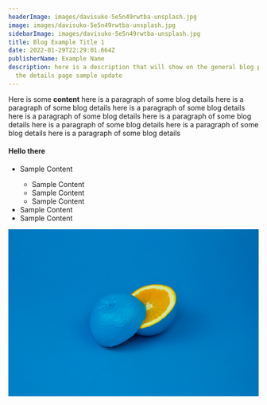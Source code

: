 ```yaml
---
headerImage: images/davisuko-5e5n49rwtba-unsplash.jpg
image: images/davisuko-5e5n49rwtba-unsplash.jpg
sidebarImage: images/davisuko-5e5n49rwtba-unsplash.jpg
title: Blog Example Title 1
date: 2022-01-29T22:29:01.664Z
publisherName: Example Name
description: here is a description that will show on the general blog page/ not
  the details page sample update
---
```


Here is some **content**
here is a paragraph of some blog details here is a paragraph of some blog details here is a paragraph of some blog details here is a paragraph of some blog details here is a paragraph of some blog details here is a paragraph of some blog details here is a paragraph of some blog details here is a paragraph of some blog details

#### **Hello there**

<ul>
   <li>Sample Content </li>
      <ul>
         <li>Sample Content </li>
         <li>Sample Content </li>
         <li>Sample Content </li>
      </ul>
   <li>Sample Content </li>
   <li>Sample Content </li>
</ul>

![some alt test](images/davisuko-5e5n49rwtba-unsplash.jpg "A title")

